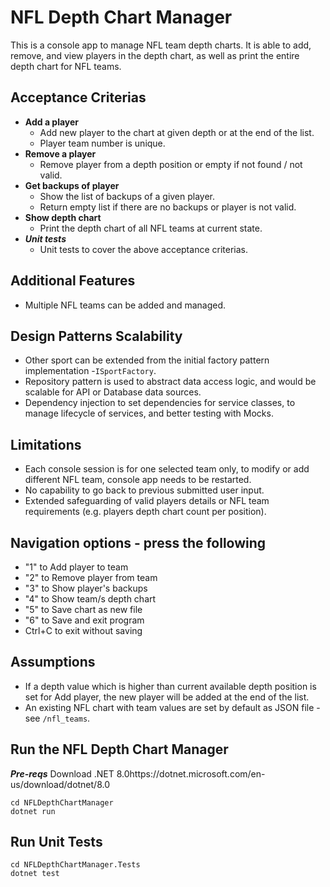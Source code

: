 # NFL Depth Chart Manager

This is a console app to manage NFL team depth charts. It is able to add, remove, and view players in the depth chart, as well as print the entire depth chart for NFL teams. 

## Acceptance Criterias
- **Add a player**
  - Add new player to the chart at given depth or at the end of the list.
  - Player team number is unique.
- **Remove a player**
  - Remove player from a depth position or empty if not found / not valid.
- **Get backups of player**
  - Show the list of backups of a given player.
  - Return empty list if there are no backups or player is not valid.
- **Show depth chart**
  - Print the depth chart of all NFL teams at current state.
- ***Unit tests***
  - Unit tests to cover the above acceptance criterias. 

## Additional Features
- Multiple NFL teams can be added and managed.

## Design Patterns Scalability
- Other sport can be extended from the initial factory pattern implementation -`ISportFactory`.
- Repository pattern is used to abstract data access logic, and would be scalable for API or Database data sources.
- Dependency injection to set dependencies for service classes, to manage lifecycle of services, and better testing with Mocks. 

## Limitations
- Each console session is for one selected team only, to modify or add different NFL team, console app needs to be restarted.
- No capability to go back to previous submitted user input.
- Extended safeguarding of valid players details or NFL team requirements (e.g. players depth chart count per position).
 
## Navigation options - press the following
- "1" to Add player to team
- "2" to Remove player from team
- "3" to Show player's backups
- "4" to Show team/s depth chart
- "5" to Save chart as new file
- "6" to Save and exit program
- Ctrl+C to exit without saving

## Assumptions
- If a depth value which is higher than current available depth position is set for Add player, the new player will be added at the end of the list.
- An existing NFL chart with team values are set by default as JSON file - see `/nfl_teams`. 

## Run the NFL Depth Chart Manager

***Pre-reqs***
Download .NET 8.0https://dotnet.microsoft.com/en-us/download/dotnet/8.0

```
cd NFLDepthChartManager
dotnet run
```

## Run Unit Tests
```
cd NFLDepthChartManager.Tests
dotnet test
```
